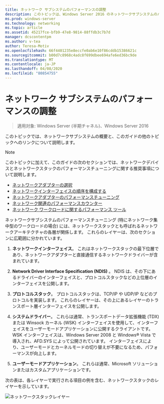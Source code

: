 ```yaml
---
title: ネットワーク サブシステムのパフォーマンスの調整
description: このトピックは、Windows Server 2016 のネットワークサブシステムのパフォーマンスチューニングガイドに含まれています。
ms.prod: windows-server
ms.technology: networking
ms.topic: article
ms.assetid: 45217fce-bfb9-47e8-9814-88ffdb3c7b7d
manager: dcscontentpm
ms.author: v-tea
author: Teresa-Motiv
ms.openlocfilehash: 66f4401235e8eccfe0ab6e10f86cddb15386621c
ms.sourcegitcommit: b00d7c8968c4adc8f699dbee694afe6ed36bc9de
ms.translationtype: MT
ms.contentlocale: ja-JP
ms.lasthandoff: 04/08/2020
ms.locfileid: "80854755"
---
```

# <a name="network-subsystem-performance-tuning"></a>ネットワーク サブシステムのパフォーマンスの調整

>適用対象: Windows Server (半期チャネル)、Windows Server 2016

このトピックでは、ネットワークサブシステムの概要と、このガイドの他のトピックへのリンクについて説明します。

>[!NOTE]
>このトピックに加えて、このガイドの次のセクションでは、ネットワークデバイスとネットワークスタックのパフォーマンスチューニングに関する推奨事項について説明します。
> - [ネットワークアダプターの選択](net-sub-choose-nic.md)
> - [ネットワークインターフェイスの順序を構成する](net-sub-interface-metric.md)
> - [ネットワークアダプターのパフォーマンスチューニング](net-sub-performance-tuning-nics.md)
> - [ネットワーク関連のパフォーマンスカウンター](net-sub-performance-counters.md)
> - [ネットワーク ワークロードに関するパフォーマンス ツール](net-sub-performance-tools.md)

ネットワークサブシステムのパフォーマンスチューニング (特にネットワーク集中型のワークロードの場合) には、ネットワークスタックとも呼ばれるネットワークアーキテクチャの各層が関係します。 これらのレイヤーは、次のセクションに広範囲に分かれています。

1. **ネットワークインターフェイス**。 これはネットワークスタックの最下位層であり、ネットワークアダプターと直接通信するネットワークドライバーが含まれています。

2. **Network Driver Interface Specification (NDIS)** 。 NDIS は、その下にあるドライバーのインターフェイスと、プロトコルスタックなどの上位層のインターフェイスを公開します。
  
3. **プロトコルスタック**。 プロトコルスタックは、TCP/IP や UDP/IP などのプロトコルを実装します。 これらのレイヤーは、その上にあるレイヤーのトランスポート層インターフェイスを公開します。
  
4. **システムドライバー**。 これらは通常、トランスポートデータ拡張機能 (TDX) または Winsock カーネル (WSK) インターフェイスを使用して、インターフェイスをユーザーモードアプリケーションに公開するクライアントです。 WSK インターフェイスは、Windows Server 2008 と Windows&reg; Vista で導入され、AFD.SYS によって公開されています。 インターフェイスにより、ユーザーモードとカーネルモードの切り替えが不要になるため、パフォーマンスが向上します。
  
5. **ユーザーモードアプリケーション**。 これらは通常、Microsoft ソリューションまたはカスタムアプリケーションです。

次の表は、各レイヤーで実行される項目の例を含む、ネットワークスタックのレイヤーを示しています。  

![ネットワークスタックレイヤー](../../media/Network-Subsystem/network-layers.jpg)

